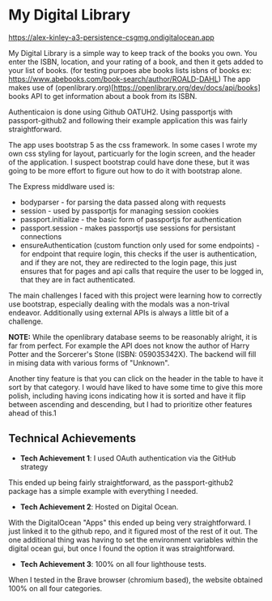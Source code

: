 # My Digital Library

https://alex-kinley-a3-persistence-csgmg.ondigitalocean.app

My Digital Library is a simple way to keep track of the books you own. 
You enter the ISBN, location, and your rating of a book, and then it gets added to your list of books. (for testing purpoes abe books lists isbns of books ex: https://www.abebooks.com/book-search/author/ROALD-DAHL)
The app makes use of (openlibrary.org)[https://openlibrary.org/dev/docs/api/books] books API to get information about a book from its ISBN. 

Authenticaion is done using Github OATUH2. Using passportjs with passport-github2 and following their example application this was fairly straightforward.

The app uses bootstrap 5 as the css framework. In some cases I wrote my own css styling for layout, particuarly for the login screen, and the header of the application. I suspect bootstrap could have done these, but it was going to be more effort to figure out how to do it with bootstrap alone. 

The Express middlware used is:
- bodyparser - for parsing the data passed along with requests
- session - used by passportjs for managing session cookies
- passport.initialize - the basic form of passportjs for authentication
- passport.session - makes passportjs use sessions for persistant connections
- ensureAuthentication (custom function only used for some endpoints) - for endpoint that require login, this checks if the user is authentication, and if they are not, they are redirected to the login page, this just ensures that for pages and api calls that require the user to be logged in, that they are in fact authenticated.

The main challenges I faced with this project were learning how to correctly use bootstrap, especially dealing with the modals was a non-trival endeavor. Additionally using external APIs is always a little bit of a challenge.

**NOTE:** While the openlibrary database seems to be reasonably alright, it is far from perfect. For example the API does not know the author of Harry Potter and the Sorcerer's Stone (ISBN: 059035342X). The backend will fill in mising data with various forms of "Unknown". 


Another tiny feature is that you can click on the header in the table to have it sort by that category. I would have liked to have some time to give this more polish, including having icons indicating how it is sorted and have it flip between ascending and descending, but I had to prioritize other features ahead of this.1

## Technical Achievements
- **Tech Achievement 1**: I used OAuth authentication via the GitHub strategy

This ended up being fairly straightforward, as the passport-github2 package has a simple example with everything I needed.

- **Tech Achievement 2**: Hosted on Digital Ocean. 

With the DigitalOcean "Apps" this ended up being very straightforward. I just linked it to the github repo, and it figured most of the rest of it out. The one additional thing was having to set the environment variables within the digital ocean gui, but once I found the option it was straightforward.

- **Tech Achievement 3**: 100% on all four lighthouse tests. 

When I tested in the Brave browser (chromium based), the website obtained 100% on all four categories.
